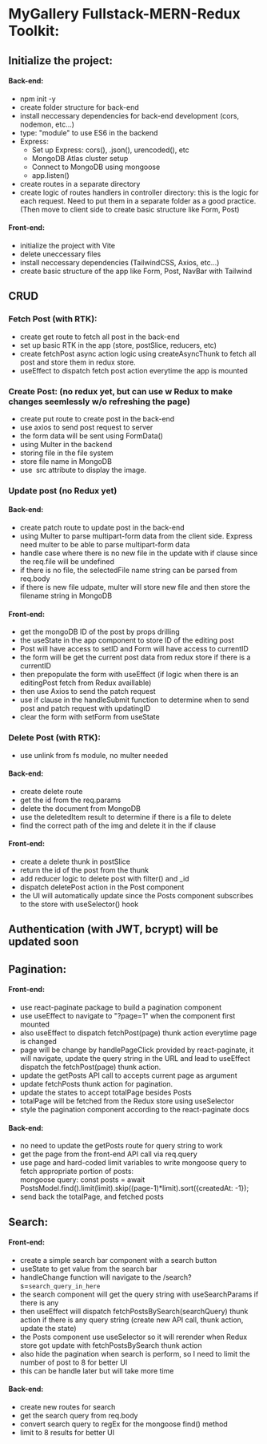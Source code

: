 # MyGallery Fullstack-MERN-Redux Toolkit:
## Initialize the project:
#### Back-end:
- npm init -y 
- create folder structure for back-end
- install neccessary dependencies for back-end development (cors, nodemon, etc...)
- type: "module" to use ES6 in the backend
- Express: 
	- Set up Express: cors(), .json(), urencoded(), etc
	- MongoDB Atlas cluster setup
	- Connect to MongoDB using mongoose
	- app.listen()
- create routes in a separate directory
- create logic of routes handlers in controller directory: this is the logic for each request. Need to put them in a separate folder as a good practice.
(Then move to client side to create basic structure like Form, Post)
 
#### Front-end:
- initialize the project with Vite
- delete uneccessary files
- install neccessary dependencies (TailwindCSS, Axios, etc...)
- create basic structure of the app like Form, Post, NavBar with Tailwind

## CRUD
### Fetch Post (with RTK):
- create get route to fetch all post in the back-end
- set up basic RTK in the app (store, postSlice, reducers, etc)
- create fetchPost async action logic using createAsyncThunk to fetch all post and store them in redux store. 
- useEffect to dispatch fetch post action everytime the app is mounted

### Create Post: (no redux yet, but can use w Redux to make changes seemlessly w/o refreshing the page)
- create put route to create post in the back-end
- use axios to send post request to server 
- the form data will be sent using FormData()
- using Multer in the backend
- storing file in the file system
- store file name in MongoDB
- use <img/> src attribute to display the image.

### Update post (no Redux yet)
#### Back-end:
- create patch route to update post in the back-end
- using Multer to parse multipart-form data from the client side. Express need multer to be able to parse multipart-form data
- handle case where there is no new file in the update with if clause since the req.file will be undefined
- if there is no file, the selectedFile name string can be parsed from req.body
- if there is new file udpate, multer will store new file and then store the filename string in MongoDB
#### Front-end:
- get the mongoDB ID of the post by props drilling
- the useState in the app component to store ID of the editing post
- Post will have access to setID and Form will have access to currentID
- the form will be get the current post data from redux store if there is a currentID
- then prepopulate the form with useEffect (if logic when there is an editingPost fetch from Redux availlable)
- then use Axios to send the patch request 
- use if clause in the handleSubmit function to determine when to send post and patch request with updatingID
- clear the form with setForm from useState
	
### Delete Post (with RTK):
- use unlink from fs module, no multer needed
#### Back-end:
- create delete route
- get the id from the req.params
- delete the document from MongoDB
- use the deletedItem result to determine if there is a file to delete
- find the correct path of the img and delete it in the if clause
#### Front-end:
- create a delete thunk in postSlice
- return the id of the post from the thunk
- add reducer logic to delete post with filter() and _id
- dispatch deletePost action in the Post component
- the UI will automatically update since the Posts component subscribes to the store with useSelector() hook
	
## Authentication (with JWT, bcrypt) will be updated soon	
	
## Pagination: 
#### Front-end: 
- use react-paginate package to build a pagination component
- use useEffect to navigate to "?page=1" when the component first mounted
- also useEffect to dispatch fetchPost(page) thunk action everytime page is changed
- page will be change by handlePageClick provided by react-paginate, it will navigate, update the query string in the URL and lead to useEffect dispatch the fetchPost(page) thunk action.
- update the getPosts API call to accepts current page as argument
- update fetchPosts thunk action for pagination.
- update the states to accept totalPage besides Posts
- totalPage will be fetched from the Redux store using useSelector
- style the pagination component according to the react-paginate docs
#### Back-end:
- no need to update the getPosts route for query string to work
- get the page from the front-end API call via req.query
- use page and hard-coded limit variables to write mongoose query to fetch appropriate portion of posts:      
	mongoose query: const posts = await PostsModel.find().limit(limit).skip((page-1)*limit).sort({createdAt: -1});
- send back the totalPage, and fetched posts 

## Search:
#### Front-end:
- create a simple search bar component with a search button
- useState to get value from the search bar
- handleChange function will navigate to the /search?s=`search_query_in_here`
- the search component will get the query string with useSearchParams if there is any
- then useEffect will dispatch fetchPostsBySearch(searchQuery) thunk action if there is any query string (create new API call, thunk action, update the state)
- the Posts component use useSelector so it will rerender when Redux store got update with fetchPostsBySearch thunk action
- also hide the pagination when search is perform, so I need to limit the number of post to 8 for better UI
- this can be handle later but will take more time
#### Back-end:
- create new routes for search
- get the search query from req.body
- convert search query to regEx for the mongoose find() method
- limit to 8 results for better UI
	
	
	
	
	
	
	
	
	
	
	
	
	
	
	
	
	
	
	
	
	
	
	
	
